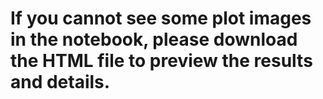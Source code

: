 # If you cannot see some plot images in the notebook, please download the HTML file to preview the results and details.
